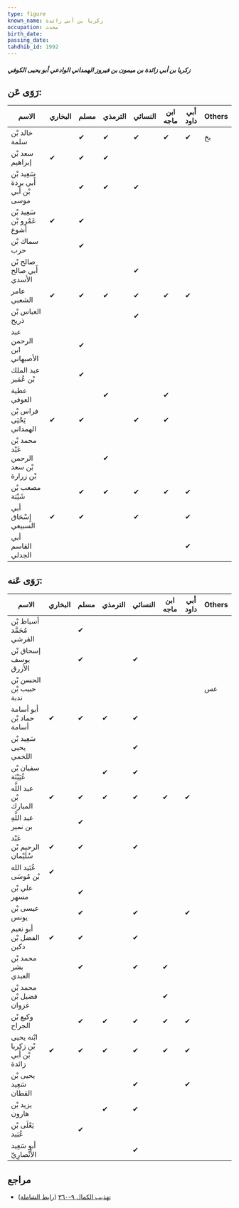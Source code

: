 ```yaml
---
type: figure
known_name: زكريا بن أبي زائدة
occupation: محدث
birth_date:
passing_date:
tahdhib_id: 1992
---
```

##### زكريا بن أبي زائدة بن ميمون بن فيروز الهمداني الوادعي أبو يحيى الكوفي

## رَوَى عَن:
| الاسم                                   | البخاري | مسلم | الترمذي | النسائي | ابن ماجه | أبي داود | Others |
| --------------------------------------- | ------- | ---- | ------- | ------- | -------- | -------- | ------ |
| خالد بْن سلمة                           |         | ✔    | ✔       | ✔       | ✔        | ✔        | بخ     |
| سعد بْن إبراهيم                         | ✔       | ✔    | ✔       |         |          |          |        |
| سَعِيد بْن أَبي بردة بْن أَبي موسى      |         | ✔    | ✔       | ✔       |          |          |        |
| سَعِيد بْن عَمْرو بْن أشوع              | ✔       | ✔    |         |         |          |          |        |
| سماك بْن حرب                            |         | ✔    |         |         |          |          |        |
| صالح بْن أَبي صالح الأسدي               |         |      |         | ✔       |          |          |        |
| عامر الشعبي                             | ✔       | ✔    | ✔       | ✔       | ✔        | ✔        |        |
| العباس بْن ذريح                         |         |      |         | ✔       |          |          |        |
| عبد الرحمن ابن الأصبهاني                |         | ✔    |         |         |          |          |        |
| عبد الملك بْن عُمَير                    |         | ✔    |         |         |          |          |        |
| عطية العوفي                             |         |      | ✔       |         | ✔        |          |        |
| فراس بْن يَحْيَى الهمداني               | ✔       | ✔    |         | ✔       | ✔        |          |        |
| محمد بْن عَبْد الرحمن بْن سعد بْن زرارة |         |      | ✔       |         |          |          |        |
| مصعب بْن شَيْبَة                        |         | ✔    | ✔       | ✔       | ✔        | ✔        |        |
| أبي إِسْحَاق السبيعي                    | ✔       | ✔    |         | ✔       |          | ✔        |        |
| أبي القاسم الجدلي                       |         |      |         |         |          | ✔        |        |
## رَوَى عَنه:
| الاسم                               | البخاري | مسلم | الترمذي | النسائي | ابن ماجه | أبي داود | Others |
| ----------------------------------- | ------- | ---- | ------- | ------- | -------- | -------- | ------ |
| أسباط بْن مُحَمَّد القرشي           |         | ✔    |         |         |          |          |        |
| إسحاق بْن يوسف الأزرق               |         | ✔    |         | ✔       |          |          |        |
| الحسن بْن حبيب بْن ندبة             |         |      |         |         |          |          | عس     |
| أبو أسامة حماد بْن أسامة            | ✔       | ✔    | ✔       | ✔       |          |          |        |
| سَعِيد بْن يحيى اللخمي              |         |      |         | ✔       |          |          |        |
| سفيان بْن عُيَيْنَة                 |         |      | ✔       | ✔       |          |          |        |
| عبد اللَّه بْن المبارك              | ✔       | ✔    | ✔       | ✔       | ✔        | ✔        |        |
| عبد اللَّهِ بن نمير                 |         | ✔    |         |         |          |          |        |
| عَبْد الرحيم بْن سُلَيْمان          | ✔       | ✔    |         | ✔       |          |          |        |
| عُبَيد الله بْن مُوسَى              | ✔       |      |         |         |          |          |        |
| علي بْن مسهر                        |         | ✔    |         |         |          |          |        |
| عيسى بْن يونس                       |         | ✔    |         | ✔       |          | ✔        |        |
| أبو نعيم الفضل بْن دكين             | ✔       | ✔    |         | ✔       |          |          |        |
| محمد بْن بشر العبدي                 |         | ✔    |         | ✔       | ✔        |          |        |
| محمد بْن فضيل بْن غزوان             |         |      |         |         | ✔        |          |        |
| وكيع بْن الجراح                     |         | ✔    | ✔       | ✔       | ✔        | ✔        |        |
| ابْنه يحيى بْن زكريا بْن أَبي زائدة | ✔       | ✔    | ✔       | ✔       | ✔        | ✔        |        |
| يحيى بْن سَعِيد القطان              |         |      |         | ✔       |          | ✔        |        |
| يزيد بْن هارون                      |         |      | ✔       | ✔       |          |          |        |
| يَعْلَى بْن عُبَيد                  |         | ✔    |         |         |          |          |        |
| أبو سَعِيد الأَنْصارِيّ             |         |      |         | ✔       |          |          |        |
## مراجع
- [تهذيب الكمال ٩-٣٦٠](obsidian://open?vault=Tahdhib-al-Kamal&file=Figures/١٩٩٢-زكريا%20بن%20أبي%20زائدة%20بن%20ميمون%20بن%20فيروز%20الهمداني%20الوادعي%20أبو%20يحيى%20الكوفي) ([رابط الشاملة](https://shamela.ws/book/3722/4600))